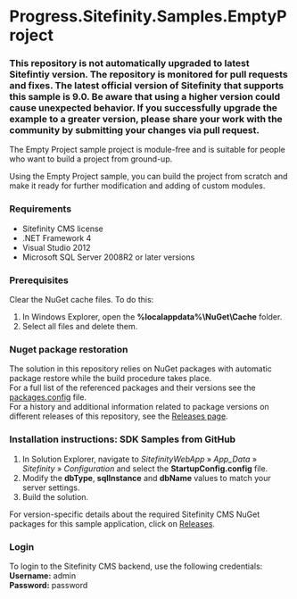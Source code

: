 Progress.Sitefinity.Samples.EmptyProject 
=======================================

### This repository is not automatically upgraded to latest Sitefintiy version. The repository is monitored for pull requests and fixes. The latest official version of Sitefinity that supports this sample is 9.0. Be aware that using a higher version could cause unexpected behavior. If you successfully upgrade the example to a greater version, please share your work with the community by submitting your changes via pull request.

The Empty Project sample project is module-free and is suitable for people who want to build a project from ground-up. 

Using the Empty Project sample, you can build the project from scratch and make it ready for further modification and adding of custom modules.

### Requirements

* Sitefinity CMS license
* .NET Framework 4
* Visual Studio 2012
* Microsoft SQL Server 2008R2 or later versions

### Prerequisites

Clear the NuGet cache files. To do this:

1. In Windows Explorer, open the **%localappdata%\NuGet\Cache** folder.
2. Select all files and delete them.

### Nuget package restoration
The solution in this repository relies on NuGet packages with automatic package restore while the build procedure takes place.   
For a full list of the referenced packages and their versions see the [packages.config](https://github.com/Sitefinity-SDK/Telerik.Sitefinity.Samples.EmptyProject/blob/master/SitefinityWebApp/packages.config) file.    
For a history and additional information related to package versions on different releases of this repository, see the [Releases page](https://github.com/Sitefinity-SDK/Telerik.Sitefinity.Samples.EmptyProject/releases).    


### Installation instructions: SDK Samples from GitHub

1. In Solution Explorer, navigate to _SitefinityWebApp_ » *App_Data* » _Sitefinity_ » _Configuration_ and select the **StartupConfig.config** file. 
2. Modify the **dbType**, **sqlInstance** and **dbName** values to match your server settings.
3. Build the solution.

For version-specific details about the required Sitefinity CMS NuGet packages for this sample application, click on [Releases](https://github.com/Sitefinity-SDK/Telerik.Sitefinity.Samples.EmptyProject/releases).

### Login

To login to the Sitefinity CMS backend, use the following credentials:  
**Username:** admin   
**Password:** password
